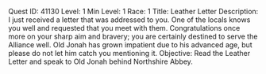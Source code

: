 Quest ID: 41130
Level: 1
Min Level: 1
Race: 1
Title: Leather Letter
Description: I just received a letter that was addressed to you. One of the locals knows you well and requested that you meet with them. Congratulations once more on your sharp aim and bravery; you are certainly destined to serve the Alliance well. Old Jonah has grown impatient due to his advanced age, but please do not let him catch you mentioning it.
Objective: Read the Leather Letter and speak to Old Jonah behind Northshire Abbey.

